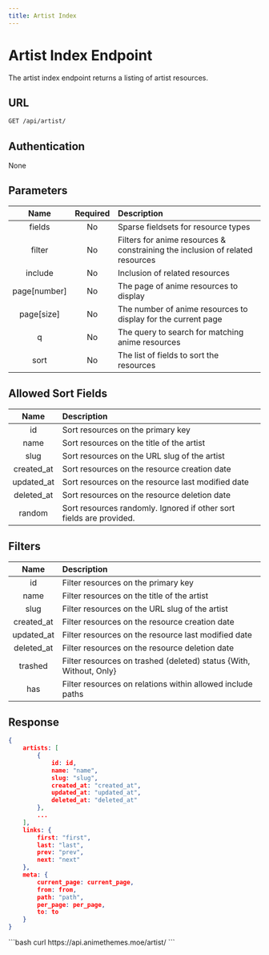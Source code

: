 ```yaml
---
title: Artist Index
---
```


<Block>

# Artist Index Endpoint

The artist index endpoint returns a listing of artist resources.

## URL

```sh
GET /api/artist/
```

## Authentication

None

## Parameters

| Name         | Required | Description                                                                   |
| :----------: | :------: | :---------------------------------------------------------------------------- |
| fields       | No       | Sparse fieldsets for resource types                                           |
| filter       | No       | Filters for anime resources & constraining the inclusion of related resources |
| include      | No       | Inclusion of related resources                                                |
| page[number] | No       | The page of anime resources to display                                        |
| page[size]   | No       | The number of anime resources to display for the current page                 |
| q            | No       | The query to search for matching anime resources                              |
| sort         | No       | The list of fields to sort the resources                                      |

## Allowed Sort Fields

|    Name    | Description                                                         |
| :--------: | :------------------------------------------------------------------ |
| id         | Sort resources on the primary key                                   |
| name       | Sort resources on the title of the artist                           |
| slug       | Sort resources on the URL slug of the artist                        |
| created_at | Sort resources on the resource creation date                        |
| updated_at | Sort resources on the resource last modified date                   |
| deleted_at | Sort resources on the resource deletion date                        |
| random     | Sort resources randomly. Ignored if other sort fields are provided. |

## Filters

|    Name    | Description                                                        |
| :--------: | :----------------------------------------------------------------- |
| id         | Filter resources on the primary key                                |
| name       | Filter resources on the title of the artist                        |
| slug       | Filter resources on the URL slug of the artist                     |
| created_at | Filter resources on the resource creation date                     |
| updated_at | Filter resources on the resource last modified date                |
| deleted_at | Filter resources on the resource deletion date                     |
| trashed    | Filter resources on trashed (deleted) status {With, Without, Only} |
| has        | Filter resources on relations within allowed include paths         |

## Response

```json
{
    artists: [
        {
            id: id,
            name: "name",
            slug: "slug",
            created_at: "created_at",
            updated_at: "updated_at",
            deleted_at: "deleted_at"
        },
        ...
    ],
    links: {
        first: "first",
        last: "last",
        prev: "prev",
        next: "next"
    },
    meta: {
        current_page: current_page,
        from: from,
        path: "path",
        per_page: per_page,
        to: to
    }
}
```

<Example>

<CURL>
```bash
curl https://api.animethemes.moe/artist/
```
</CURL>

</Example>

</Block>